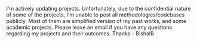I'm actively updating projects. Unfortunately, due to the confidential nature of some of the projects, I'm unable to post all methodologies/codebases publicly. Most of them are simplified version of my past works, and some academic projects. Please leave an email if you have any questions regarding my projects and their outcomes.
Thanks - BishalB .
